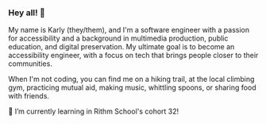 ### Hey all! 👋

My name is Karly (they/them), and I'm a software engineer with a passion for accessibility and a background in multimedia production, public education, and digital preservation. My ultimate goal is to become an accessibility engineer, with a focus on tech that brings people closer to their communities. 

When I'm not coding, you can find me on a hiking trail, at the local climbing gym, practicing mutual aid, making music, whittling spoons, or sharing food with friends.

🌱 I’m currently learning in Rithm School's cohort 32!

